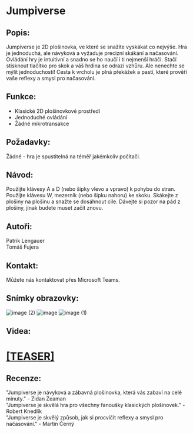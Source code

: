 # Jumpiverse
## Popis:

Jumpiverse je 2D plošinovka, ve které se snažíte vyskákat co nejvýše. Hra je jednoduchá, ale návyková a vyžaduje precizní skákání a načasování. Ovládání hry je intuitivní a snadno se ho naučí i ti nejmenší hráči. Stačí stisknout tlačítko pro skok a váš hrdina se odrazí vzhůru. Ale nenechte se mýlit jednoduchostí! Cesta k vrcholu je plná překážek a pastí, které prověří vaše reflexy a smysl pro načasování.

## Funkce:

- Klasické 2D plošinovkové prostředí
- Jednoduché ovládání
- Žádné mikrotransakce

## Požadavky:

Žádné - hra je spustitelná na téměř jakémkoliv počítači.

## Návod:

Použijte klávesy A a D (nebo šipky vlevo a vpravo) k pohybu do stran.
Použijte klávesu W, mezerník (nebo šipku nahoru) ke skoku.
Skákejte z plošiny na plošinu a snažte se dosáhnout cile.
Dávejte si pozor na pád z plošiny, jinak budete muset začít znovu.

## Autoři:

Patrik Lengauer <br>
Tomáš Fujera

## Kontakt:

Můžete nás kontaktovat přes Microsoft Teams.

## Snímky obrazovky:

![image (2)](https://github.com/Zer0x739/Game/assets/75456808/3e15544f-d4f8-4ef0-bcd6-e89bb5509389)
![image](https://github.com/Zer0x739/Game/assets/75456808/2f20b59a-38ce-4d07-842a-f67c87c120ec)
![image (1)](https://github.com/Zer0x739/Game/assets/75456808/0572e70f-af87-46c4-83b7-3263e51a90fb)

## Videa:

# [[TEASER]](https://youtu.be/qVArrWyCPao)

## Recenze:

"Jumpiverse je návyková a zábavná plošinovka, která vás zabaví na celé minuty." - Zidan Zeaman <br>
"Jumpiverse je skvělá hra pro všechny fanoušky klasických plošinovek." - Robert Knedlík <br>
"Jumpiverse je skvělý způsob, jak si procvičit reflexy a smysl pro načasování." - Martin Černý

